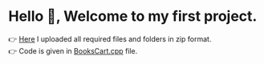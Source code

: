  # Hello 👋, Welcome to my first project. 
👉 [Here](sourceCode.zip) I uploaded all required files and folders in zip format. \
👉 Code is given in [BooksCart.cpp](BooksCart.cpp) file. 
